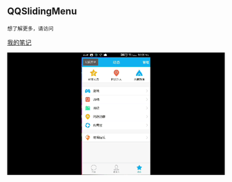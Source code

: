 ## QQSlidingMenu

    想了解更多，请访问
[我的笔记](http://www.imooc.com/space/notelist/uid/1859625/cid/211)

![](https://github.com/xzhang76/QQSlidingMenu/blob/master/2015-12-24_22_54_59.gif)
